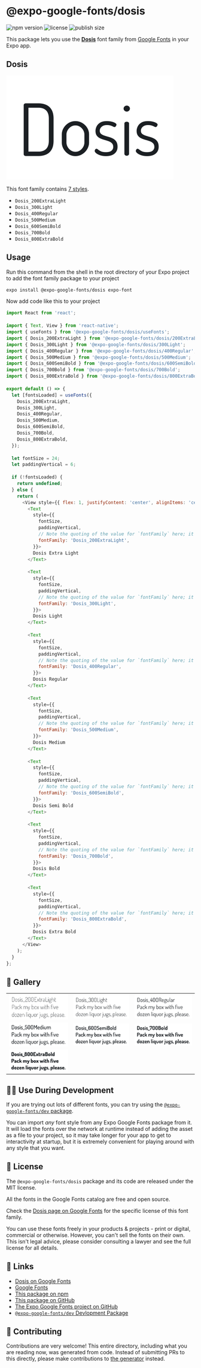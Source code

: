 # @expo-google-fonts/dosis

![npm version](https://flat.badgen.net/npm/v/@expo-google-fonts/dosis)
![license](https://flat.badgen.net/github/license/expo/google-fonts)
![publish size](https://flat.badgen.net/packagephobia/install/@expo-google-fonts/dosis)

This package lets you use the [**Dosis**](https://fonts.google.com/specimen/Dosis) font family from [Google Fonts](https://fonts.google.com/) in your Expo app.

## Dosis

![Dosis](./font-family.png)

This font family contains [7 styles](#-gallery).

- `Dosis_200ExtraLight`
- `Dosis_300Light`
- `Dosis_400Regular`
- `Dosis_500Medium`
- `Dosis_600SemiBold`
- `Dosis_700Bold`
- `Dosis_800ExtraBold`

## Usage

Run this command from the shell in the root directory of your Expo project to add the font family package to your project
```sh
expo install @expo-google-fonts/dosis expo-font
```

Now add code like this to your project
```js
import React from 'react';

import { Text, View } from 'react-native';
import { useFonts } from '@expo-google-fonts/dosis/useFonts';
import { Dosis_200ExtraLight } from '@expo-google-fonts/dosis/200ExtraLight';
import { Dosis_300Light } from '@expo-google-fonts/dosis/300Light';
import { Dosis_400Regular } from '@expo-google-fonts/dosis/400Regular';
import { Dosis_500Medium } from '@expo-google-fonts/dosis/500Medium';
import { Dosis_600SemiBold } from '@expo-google-fonts/dosis/600SemiBold';
import { Dosis_700Bold } from '@expo-google-fonts/dosis/700Bold';
import { Dosis_800ExtraBold } from '@expo-google-fonts/dosis/800ExtraBold';

export default () => {
  let [fontsLoaded] = useFonts({
    Dosis_200ExtraLight,
    Dosis_300Light,
    Dosis_400Regular,
    Dosis_500Medium,
    Dosis_600SemiBold,
    Dosis_700Bold,
    Dosis_800ExtraBold,
  });

  let fontSize = 24;
  let paddingVertical = 6;

  if (!fontsLoaded) {
    return undefined;
  } else {
    return (
      <View style={{ flex: 1, justifyContent: 'center', alignItems: 'center' }}>
        <Text
          style={{
            fontSize,
            paddingVertical,
            // Note the quoting of the value for `fontFamily` here; it expects a string!
            fontFamily: 'Dosis_200ExtraLight',
          }}>
          Dosis Extra Light
        </Text>

        <Text
          style={{
            fontSize,
            paddingVertical,
            // Note the quoting of the value for `fontFamily` here; it expects a string!
            fontFamily: 'Dosis_300Light',
          }}>
          Dosis Light
        </Text>

        <Text
          style={{
            fontSize,
            paddingVertical,
            // Note the quoting of the value for `fontFamily` here; it expects a string!
            fontFamily: 'Dosis_400Regular',
          }}>
          Dosis Regular
        </Text>

        <Text
          style={{
            fontSize,
            paddingVertical,
            // Note the quoting of the value for `fontFamily` here; it expects a string!
            fontFamily: 'Dosis_500Medium',
          }}>
          Dosis Medium
        </Text>

        <Text
          style={{
            fontSize,
            paddingVertical,
            // Note the quoting of the value for `fontFamily` here; it expects a string!
            fontFamily: 'Dosis_600SemiBold',
          }}>
          Dosis Semi Bold
        </Text>

        <Text
          style={{
            fontSize,
            paddingVertical,
            // Note the quoting of the value for `fontFamily` here; it expects a string!
            fontFamily: 'Dosis_700Bold',
          }}>
          Dosis Bold
        </Text>

        <Text
          style={{
            fontSize,
            paddingVertical,
            // Note the quoting of the value for `fontFamily` here; it expects a string!
            fontFamily: 'Dosis_800ExtraBold',
          }}>
          Dosis Extra Bold
        </Text>
      </View>
    );
  }
};

```

## 🔡 Gallery


||||
|-|-|-|
|![Dosis_200ExtraLight](.//200ExtraLight/Dosis_200ExtraLight.ttf.png)|![Dosis_300Light](.//300Light/Dosis_300Light.ttf.png)|![Dosis_400Regular](.//400Regular/Dosis_400Regular.ttf.png)||
|![Dosis_500Medium](.//500Medium/Dosis_500Medium.ttf.png)|![Dosis_600SemiBold](.//600SemiBold/Dosis_600SemiBold.ttf.png)|![Dosis_700Bold](.//700Bold/Dosis_700Bold.ttf.png)||
|![Dosis_800ExtraBold](.//800ExtraBold/Dosis_800ExtraBold.ttf.png)||||


## 👩‍💻 Use During Development

If you are trying out lots of different fonts, you can try using the [`@expo-google-fonts/dev` package](https://github.com/freeboub/google-fonts/tree/master/font-packages/dev#readme).

You can import *any* font style from any Expo Google Fonts package from it. It will load the fonts
over the network at runtime instead of adding the asset as a file to your project, so it may take longer
for your app to get to interactivity at startup, but it is extremely convenient
for playing around with any style that you want.

## 📖 License

The `@expo-google-fonts/dosis` package and its code are released under the MIT license.

All the fonts in the Google Fonts catalog are free and open source.

Check the [Dosis page on Google Fonts](https://fonts.google.com/specimen/Dosis) for the specific license of this font family.

You can use these fonts freely in your products & projects - print or digital, commercial or otherwise. However, you can't sell the fonts on their own. This isn't legal advice, please consider consulting a lawyer and see the full license for all details.

## 🔗 Links

- [Dosis on Google Fonts](https://fonts.google.com/specimen/Dosis)
- [Google Fonts](https://fonts.google.com/)
- [This package on npm](https://www.npmjs.com/package/@expo-google-fonts/dosis)
- [This package on GitHub](https://github.com/freeboub/google-fonts/tree/master/font-packages/dosis)
- [The Expo Google Fonts project on GitHub](https://github.com/freeboub/google-fonts)
- [`@expo-google-fonts/dev` Devlopment Package](https://github.com/freeboub/google-fonts/tree/master/font-packages/dev)

## 🤝 Contributing

Contributions are very welcome! This entire directory, including what you are reading now, was generated from code. Instead of submitting PRs to this directly, please make contributions to [the generator](https://github.com/freeboub/google-fonts/tree/master/packages/generator) instead.
